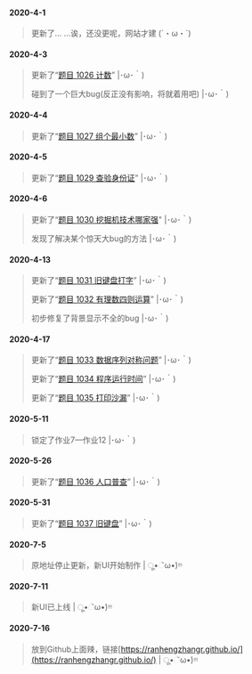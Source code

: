 #### 2020-4-1

> 更新了... ...诶，还没更呢，网站才建 (´・ω・`)

#### 2020-4-3

> 更新了“[题目 1026 计数](http://myanswer.club/TM/1026%20%E8%AE%A1%E6%95%B0/Code.html)” |･ω･｀)
>
> 碰到了一个巨大bug(反正没有影响，将就着用吧) |･ω･｀)

#### 2020-4-4

> 更新了“[题目 1027 组个最小数](http://myanswer.club/TM/1027%20%E7%BB%84%E4%B8%AA%E6%9C%80%E5%B0%8F%E6%95%B0/Code.html)” |･ω･｀)

#### 2020-4-5

> 更新了“[题目 1029 查验身份证](http://myanswer.club/TM/1029%20%E6%9F%A5%E9%AA%8C%E8%BA%AB%E4%BB%BD%E8%AF%81/Code.html)” |･ω･｀)

#### 2020-4-6

> 更新了“[题目 1030 挖掘机技术哪家强](http://myanswer.club/TM/1030%20%E6%8C%96%E6%8E%98%E6%9C%BA%E6%8A%80%E6%9C%AF%E5%93%AA%E5%AE%B6%E5%BC%BA/Code.html)" |･ω･｀)
>
> 发现了解决某个惊天大bug的方法 |･ω･｀)

#### 2020-4-13

> 更新了“[题目 1031 旧键盘打字](http://myanswer.club/TM/1031%20%E6%97%A7%E9%94%AE%E7%9B%98%E6%89%93%E5%AD%97/Code.html)” |･ω･｀)
>
> 更新了“[题目 1032 有理数四则运算](http://myanswer.club/TM/1032%20%E6%9C%89%E7%90%86%E6%95%B0%E5%9B%9B%E5%88%99%E8%BF%90%E7%AE%97/Code.html)” |･ω･｀)
>
> 初步修复了背景显示不全的bug |･ω･｀)

#### 2020-4-17

> 更新了“[题目 1033 数据序列对称问题](http://myanswer.club/TM/1033%20%E6%95%B0%E6%8D%AE%E5%BA%8F%E5%88%97%E5%AF%B9%E7%A7%B0%E9%97%AE%E9%A2%98/Code.html)” |･ω･｀)
>
> 更新了“[题目 1034 程序运行时间](http://myanswer.club/TM/1034%20%E7%A8%8B%E5%BA%8F%E8%BF%90%E8%A1%8C%E6%97%B6%E9%97%B4/Code.html)” |･ω･｀)
>
> 更新了“[题目 1035 打印沙漏](http://myanswer.club/TM/1035%20%E6%89%93%E5%8D%B0%E6%B2%99%E6%BC%8F/Code.html)” |･ω･｀)

#### 2020-5-11

> 锁定了作业7—作业12 |･ω･｀)

#### 2020-5-26

> 更新了“[题目 1036 人口普查](http://myanswer.club/TM/1036%20%E4%BA%BA%E5%8F%A3%E6%99%AE%E6%9F%A5/Code.html)” |･ω･｀)

#### 2020-5-31

> 更新了“[题目 1037 旧键盘](http://myanswer.club/TM/1037%20%E6%97%A7%E9%94%AE%E7%9B%98/Code.html)” |･ω･｀)

#### 2020-7-5

> 原地址停止更新，新UI开始制作 | ू•ૅω•́)ᵎᵎᵎ

#### 2020-7-11

> 新UI已上线 | ू•ૅω•́)ᵎᵎᵎ

#### 2020-7-16

> 放到Github上面辣，链接[https://ranhengzhangr.github.io/](https://ranhengzhangr.github.io/) | ू•ૅω•́)ᵎᵎᵎ